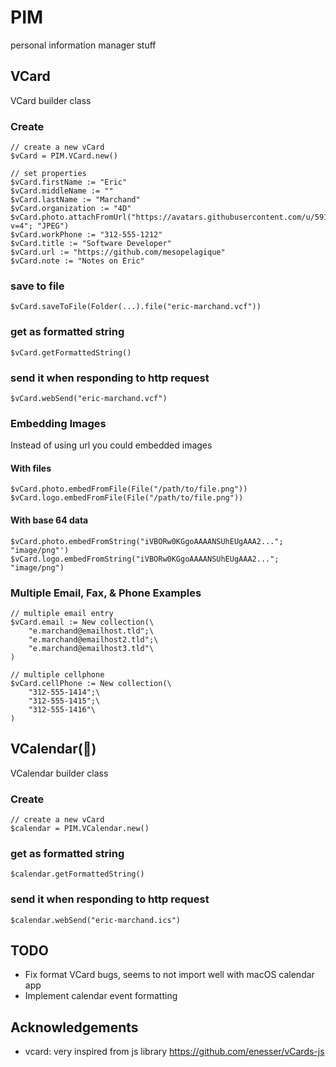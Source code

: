 # PIM

personal information manager stuff

## VCard

VCard builder class

### Create

```4d
// create a new vCard
$vCard = PIM.VCard.new()

// set properties
$vCard.firstName := "Eric"
$vCard.middleName := ""
$vCard.lastName := "Marchand"
$vCard.organization := "4D"
$vCard.photo.attachFromUrl("https://avatars.githubusercontent.com/u/59135882?v=4"; "JPEG")
$vCard.workPhone := "312-555-1212"
$vCard.title := "Software Developer"
$vCard.url := "https://github.com/mesopelagique"
$vCard.note := "Notes on Eric"
```

### save to file

```4d
$vCard.saveToFile(Folder(...).file("eric-marchand.vcf"))
```

### get as formatted string

```4d
$vCard.getFormattedString()
```

### send it when responding to http request

```4d
$vCard.webSend("eric-marchand.vcf")
```

### Embedding Images

Instead of using url you could embedded images

#### With files

```4d
$vCard.photo.embedFromFile(File("/path/to/file.png"))
$vCard.logo.embedFromFile(File("/path/to/file.png"))
```

#### With base 64 data

```4d
$vCard.photo.embedFromString("iVBORw0KGgoAAAANSUhEUgAAA2..."; "image/png"')
$vCard.logo.embedFromString("iVBORw0KGgoAAAANSUhEUgAAA2..."; "image/png")
```

### Multiple Email, Fax, & Phone Examples

```4d
// multiple email entry
$vCard.email := New collection(\
    "e.marchand@emailhost.tld";\
    "e.marchand@emailhost2.tld";\
    "e.marchand@emailhost3.tld"\
)

// multiple cellphone
$vCard.cellPhone := New collection(\
    "312-555-1414";\
    "312-555-1415";\
    "312-555-1416"\
)
```

## VCalendar(🚧)

VCalendar builder class 

### Create

```4d
// create a new vCard
$calendar = PIM.VCalendar.new()
```

### get as formatted string

```4d
$calendar.getFormattedString()
```

### send it when responding to http request

```4d
$calendar.webSend("eric-marchand.ics")
```

## TODO

- Fix format VCard bugs, seems to not import well with macOS calendar app
- Implement calendar event formatting

## Acknowledgements

- vcard: very inspired from js library https://github.com/enesser/vCards-js
